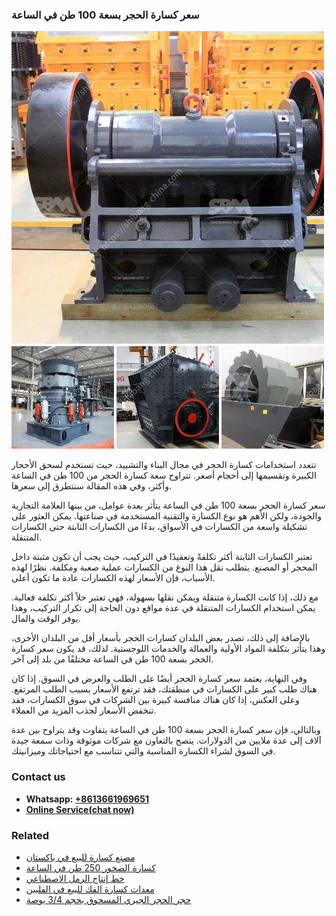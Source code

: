 <h3>سعر كسارة الحجر بسعة 100 طن في الساعة</h3><img src='1701851009.jpg' alt=''><p>تتعدد استخدامات كسارة الحجر في مجال البناء والتشييد، حيث تستخدم لسحق الأحجار الكبيرة وتقسيمها إلى أحجام أصغر. تتراوح سعة كسارة الحجر من 100 طن في الساعة وأكثر، وفي هذه المقالة سنتطرق إلى سعرها.</p><p>سعر كسارة الحجر بسعة 100 طن في الساعة يتأثر بعدة عوامل، من بينها العلامة التجارية والجودة، ولكن الأهم هو نوع الكسارة والتقنية المستخدمة في صناعتها. يمكن العثور على تشكيلة واسعة من الكسارات في الأسواق، بدءًا من الكسارات الثابتة حتى الكسارات المتنقلة.</p><p>تعتبر الكسارات الثابتة أكثر تكلفةً وتعقيدًا في التركيب، حيث يجب أن تكون مثبتة داخل المحجر أو المصنع. يتطلب نقل هذا النوع من الكسارات عملية صعبة ومكلفة. نظرًا لهذه الأسباب، فإن الأسعار لهذه الكسارات عادة ما تكون أعلى.</p><p>مع ذلك، إذا كانت الكسارة متنقلة ويمكن نقلها بسهولة، فهي تعتبر حلاً أكثر تكلفة فعالية. يمكن استخدام الكسارات المتنقلة في عدة مواقع دون الحاجة إلى تكرار التركيب، وهذا يوفر الوقت والمال.</p><p>بالإضافة إلى ذلك، تصدر بعض البلدان كسارات الحجر بأسعار أقل من البلدان الأخرى، وهذا يتأثر بتكلفة المواد الأولية والعمالة والخدمات اللوجستية. لذلك، قد يكون سعر كسارة الحجر بسعة 100 طن في الساعة مختلفًا من بلد إلى آخر.</p><p>وفي النهاية، يعتمد سعر كسارة الحجر أيضًا على الطلب والعرض في السوق. إذا كان هناك طلب كبير على الكسارات في منطقتك، فقد ترتفع الأسعار بسبب الطلب المرتفع. وعلى العكس، إذا كان هناك منافسة كبيرة بين الشركات في سوق الكسارات، فقد تنخفض الأسعار لجذب المزيد من العملاء.</p><p>وبالتالي، فإن سعر كسارة الحجر بسعة 100 طن في الساعة يتفاوت وقد يتراوح بين عدة آلاف إلى عدة ملايين من الدولارات. ينصح بالتعاون مع شركات موثوقة وذات سمعة جيدة في السوق لشراء الكسارة المناسبة والتي تتناسب مع احتياجاتك وميزانيتك.</p><h3>Contact us</h3><ul><li><strong>Whatsapp:&nbsp;<a href="https://wa.me/8613661969651">+8613661969651</a></strong></li><li><a href="https://swt.shibang-china.com/?git&amp;zhl&amp;سعر كسارة الحجر بسعة 100 طن في الساعة"><strong>Online Service(chat now)</strong></a></li></ul><h3>Related</h3><ul><li><a href='مصنع كسارة للبيع في باكستان.md'>مصنع كسارة للبيع في باكستان</a></li><li><a href='كسارة الصخور 250 طن في الساعة.md'>كسارة الصخور 250 طن في الساعة</a></li><li><a href='خط إنتاج الرمل الاصطناعي.md'>خط إنتاج الرمل الاصطناعي</a></li><li><a href='معدات كسارة الفك للبيع في الفلبين.md'>معدات كسارة الفك للبيع في الفلبين</a></li><li><a href='حجر الحجر الجيري المسحوق بحجم 34 بوصة.md'>حجر الحجر الجيري المسحوق بحجم 3/4 بوصة</a></li></ul>